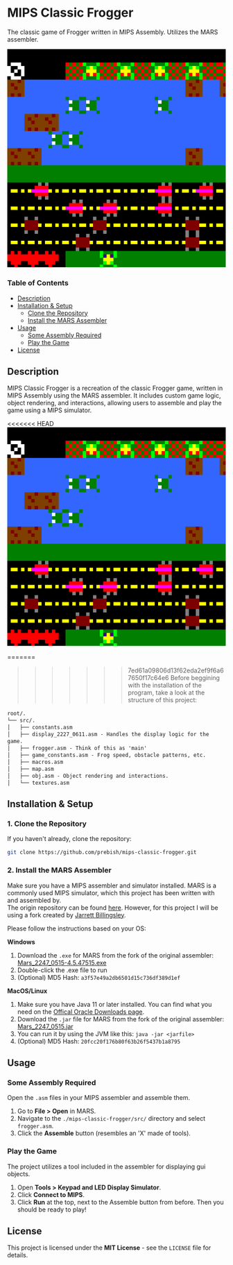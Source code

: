 # MIPS Classic Frogger

The classic game of Frogger written in MIPS Assembly. Utilizes the MARS assembler.

![project image](./image.png)

### Table of Contents
- [Description](#description)
- [Installation & Setup](#installation--setup)
    -  [Clone the Repository](#1-clone-the-repository)
    -  [Install the MARS Assembler](#2-install-the-mars-assembler)
- [Usage](#usage)
    - [Some Assembly Required](#some-assembly-required)
    - [Play the Game](#play-the-game)
- [License](#license)

## Description
MIPS Classic Frogger is a recreation of the classic Frogger game, written in MIPS Assembly using the MARS assembler. It includes custom game logic, object rendering, and interactions, allowing users to assemble and play the game using a MIPS simulator.

<<<<<<< HEAD
![project image](./mips_frogger.png)

=======
>>>>>>> 7ed61a09806d13f62eda2ef9f6a67650f17c64e6
Before beggining with the installation of the program, take a look at the structure of this project:
```
root/. 
└── src/.
│   ├── constants.asm
│   ├── display_2227_0611.asm - Handles the display logic for the game.
│   ├── frogger.asm - Think of this as 'main'
│   ├── game_constants.asm - Frog speed, obstacle patterns, etc.
│   ├── macros.asm
│   ├── map.asm
│   ├── obj.asm - Object rendering and interactions.
│   └── textures.asm
```

## Installation & Setup

### 1. Clone the Repository

If you haven't already, clone the repository:
```bash
git clone https://github.com/prebish/mips-classic-frogger.git
```

### 2. Install the MARS Assembler
  
Make sure you have a MIPS assembler and simulator installed. MARS is a commonly used MIPS simulator, which this project has been written with and assembled by.  
The origin repository can be found [here](https://github.com/thomasrussellmurphy/MARS_Assembler). However, for this project I will be using a fork created by [Jarrett Billingsley](https://github.com/JarrettBillingsley).  

Please follow the instructions based on your OS:

**Windows**

1. Download the `.exe` for MARS from the fork of the original assembler: [Mars_2247_0515-4.5.47515.exe](https://github.com/JarrettBillingsley/MARS_Assembler/raw/master/downloads/Mars_2247_0515-4.5.47515.exe)  
2. Double-click the .exe file to run
3. (Optional) MD5 Hash: `a3f57e49a2db6501d15c736df389d1ef`

**MacOS/Linux**

1. Make sure you have Java 11 or later installed. You can find what you need on the [Offical Oracle Downloads page](https://www.oracle.com/java/technologies/downloads/).  
2. Download the `.jar` file for MARS from the fork of the original assembler: [Mars_2247_0515.jar](https://github.com/JarrettBillingsley/MARS_Assembler/raw/master/downloads/Mars_2247_0515.jar)
3. You can run it by using the JVM like this: ```java -jar <jarfile>```  
4. (Optional) MD5 Hash: `20fcc20f176b80f63b26f5437b1a8795`

## Usage

### Some Assembly Required
Open the `.asm` files in your MIPS assembler and assemble them.

1. Go to **File > Open** in MARS.
2. Navigate to the `./mips-classic-frogger/src/` directory and select `frogger.asm`.
3. Click the **Assemble** button (resembles an 'X' made of tools).

### Play the Game
The project utilizes a tool included in the assembler for displaying gui objects.

1. Open **Tools > Keypad and LED Display Simulator**.
2. Click **Connect to MIPS**.
3. Click **Run** at the top, next to the Assemble button from before. Then you should be ready to play!

## License
This project is licensed under the **MIT License** - see the `LICENSE` file for details.
